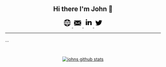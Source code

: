 <h2 align="center">Hi there I'm John 👋</h2>

<p align="center">
<a href="https://johnafolabi.com">
    <img
        src="https://raw.githubusercontent.com/john-afolabi/john-afolabi/master/assets/internet.png"
        alt="website"
    />
</a>
<a href="mailto:johnafolabi.da@gmail.com">
    <img
        src="https://raw.githubusercontent.com/john-afolabi/john-afolabi/master/assets/mail.png"
        alt="email"
    />
</a>
<a href="https://www.linkedin.com/in/john-afolabi/">
    <img
        src="https://raw.githubusercontent.com/john-afolabi/john-afolabi/master/assets/linkedin.png"
        alt="linkedin"
    />
</a>
<a href="https://twitter.com/_john_afolabi">
    <img
        src="https://raw.githubusercontent.com/john-afolabi/john-afolabi/master/assets/twitter.png"
        alt="twitter"
    />
</a>
</p>
<hr>

...

<br/>
<p align="center">
<a href="https://github.com/anuraghazra/github-readme-stats">
    <img
        src="https://github-readme-stats.vercel.app/api?username=john-afolabi&theme=dark&show_icons=true"
        alt="johns github stats"
        />
</a>
</p>

